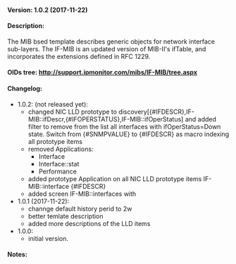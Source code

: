 #### Version: 1.0.2 (2017-11-22)

#### Description:
The MIB bsed template describes generic objects for network interface sub-layers.
The IF-MIB is an updated version of MIB-II's ifTable, and incorporates the extensions defined in RFC 1229.

#### OIDs tree: http://support.ipmonitor.com/mibs/IF-MIB/tree.aspx

#### Changelog:
- 1.0.2: (not released yet):
  - changed NIC LLD prototype to
    discovery[{#IFDESCR},IF-MIB::ifDescr,{#IFOPERSTATUS},IF-MIB::ifOperStatus]
    and added filter to remove from the list all interfaces with
    ifOperStatus=Down state. Switch from {#SNMPVALUE} to {#IFDESCR} as macro
    indexing all prototype items
  - removed Applications:
    - Interface
    - Interface::stat
    - Performance
  - added prototype Application on all NIC LLD prototype items
    IF-MIB::interface {#IFDESCR}
  - added screen IF-MIB::interfaces with 
- 1.0.1 (2017-11-22):
  - channge default history perid to 2w
  - better temlate description
  - added more descriptions of the LLD items
- 1.0.0:
  - initial version.

#### Notes:
